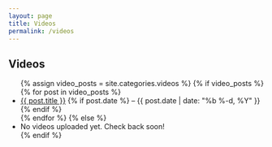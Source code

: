 ```yaml
---
layout: page
title: Videos
permalink: /videos
---
```


## Videos

<ul>
  {% assign video_posts = site.categories.videos %}
  {% if video_posts %}
    {% for post in video_posts %}
      <li>
        <a href="{{ post.url | relative_url }}">{{ post.title }}</a>
        {% if post.date %} – {{ post.date | date: "%b %-d, %Y" }}{% endif %}
      </li>
    {% endfor %}
  {% else %}
    <li>No videos uploaded yet. Check back soon!</li>
  {% endif %}
</ul>
